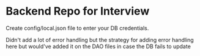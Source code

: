 # Backend Repo for Interview

Create config/local.json file to enter your DB credentials.

Didn't add a lot of error handling but the strategy for adding error handling here but would've added it on the DAO files in case the DB fails to update
